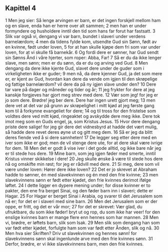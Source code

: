 ## Kapittel 4

1 Men jeg sier: Så lenge arvingen er barn, er det ingen forskjell mellom ham og en slave, enda han er herre over alt sammen;
2 men han er under formyndere og husholdere inntil den tid som hans far forut har fastsatt.
3 Slik var også vi, dengang vi var barn, bundet i slaveri under verdens barnelærdom;
4 men da tidens fylde kom, utsendte Gud sin Sønn, født av en kvinne, født under loven,
5 for at han skulle kjøpe dem fri som var under loven, for at vi skulle få barnekår.
6 Og fordi dere er sønner, har Gud sendt sin Sønns Ånd i våre hjerter, som roper: Abba, Far!
7 Så er du da ikke lenger slave, men sønn; men er du sønn, da er du og arving ved Gud.
8 Men dengang da dere ikke kjente Gud, slavet dere under de guder som i virkeligheten ikke er guder;
9 men nå, da dere kjenner Gud, ja det som mere er, er kjent av Gud, hvordan kan dere da vende om igjen til den skrøpelige og fattige barnelærdom? vil dere da på ny igjen slave under den?
10 Dere tar vare på dager og måneder og tider og år;
11 jeg frykter for dere at jeg kanskje forgjeves har gjort meg strev med dere.
12 Vær som jeg! for jeg er jo som dere. Brødre! jeg ber dere. Dere har ingen urett gjort meg;
13 men dere vet at det var på grunn av skrøpelighet i mitt kjød at jeg første gang kom til å forkynne evangeliet for dere;
14 og til tross for den fristelse som voldtes dere ved mitt kjød, ringeaktet og avskydde dere meg ikke. Dere tok imot meg som en Guds engel, ja, som Kristus Jesus.
15 Hvor dere dengang priste dere salige! for jeg gir dere det vidnesbyrd at hadde det vært mulig, så hadde dere revet deres øyne ut og gitt meg dem.
16 Så er jeg da blitt deres fiende ved å si dere sannheten!
17 De legger seg etter dere med en iver som ikke er god; men de vil stenge dere ute, for at dere skal være ivrige for dem.
18 Men det er godt å vise iver i det gode alltid, og ikke bare når jeg er til stede hos dere.
19 Mine barn, som jeg igjen føder med smerte, inntil Kristus vinner skikkelse i dere!
20 Jeg skulle ønske å være til stede hos dere nå og omskifte min røst; for jeg er rådvill med dere.
21 Si meg, dere som vil være under loven: Hører dere ikke loven?
22 Det er jo skrevet at Abraham hadde to sønner, én med slavekvinnen og én med den frie kvinne;
23 men slavekvinnens sønn er født etter kjødet, den frie kvinnes derimot ifølge løftet.
24 I dette ligger en dypere mening under; for disse kvinner er to pakter, den ene fra berget Sinai, og den føder barn inn i slaveri; dette er Hagar.
25 For Hagar er berget Sinai i Arabia, og svarer til det Jerusalem som nå er; for det er i slaveri med sine barn.
26 Men det Jerusalem som er der oppe, er fritt, og det er vår mor;
27 for det er skrevet: Vær glad, du ufruktbare, du som ikke føder! bryt ut og rop, du som ikke har veer! for den enslige kvinnes barn er mange flere enn hennes som har mannen.
28 Men vi, brødre, er løftets barn, slik som Isak.
29 Men slik som dengang han som var født etter kjødet, forfulgte ham som var født etter Ånden, slik og nå.
30 Men hva sier Skriften? Driv ut slavekvinnen og hennes sønn! for slavekvinnens sønn skal ingenlunde arve med den frie kvinnes sønn.
31 Derfor, brødre, er vi ikke slavekvinnens barn, men den frie kvinnes.
